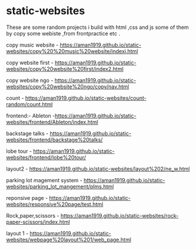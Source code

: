 # static-websites
These are some random projects i build with html ,css and js some of them by copy some webiste ,from frontpractice etc .

copy music website - https://aman1919.github.io/static-websites/copy%20%20music%20website/indexj.html

copy website first - https://aman1919.github.io/static-websites/copy%20website%20first/index2.html

copy website ngo - https://aman1919.github.io/static-websites/copy%20website%20ngo/copy/nav.html

count - https://aman1919.github.io/static-websites/count-random/count.html

frontend:-
   Ableton -https://aman1919.github.io/static-websites/frontend/Ableton/index.html

   backstage talks - https://aman1919.github.io/static-websites/frontend/backstage%20talks/

   lobe tour - https://aman1919.github.io/static-websites/frontend/lobe%20tour/
   
layout2 - https://aman1919.github.io/static-websites/layout%202/ne_w.html

parking lot magement system - https://aman1919.github.io/static-websites/parking_lot_mangement/plms.html

reponsive page - https://aman1919.github.io/static-websites/responsive%20page/test.html

Rock,paper,scissors - https://aman1919.github.io/static-websites/rock-paper-scissors/index.html

layout 1 - https://aman1919.github.io/static-websites/webpage%20layout%201/web_page.html
   
   
